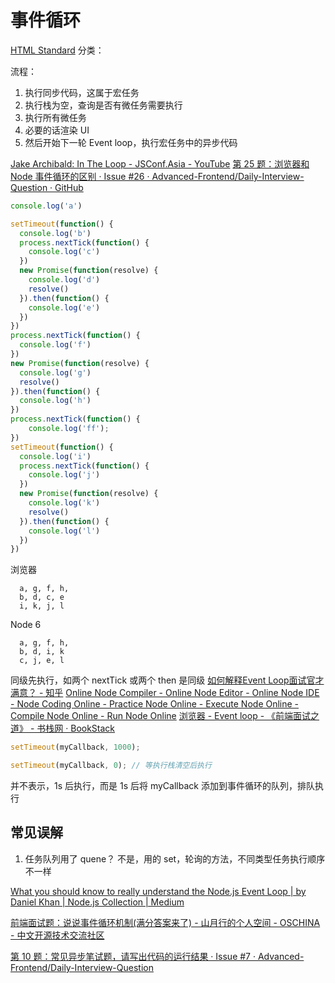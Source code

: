 # 事件循环

[HTML Standard](https://html.spec.whatwg.org/multipage/webappapis.html#event-loops)
分类：

流程：
1. 执行同步代码，这属于宏任务
2. 执行栈为空，查询是否有微任务需要执行
3. 执行所有微任务
4. 必要的话渲染 UI
5. 然后开始下一轮 Event loop，执行宏任务中的异步代码

[Jake Archibald: In The Loop - JSConf.Asia - YouTube](https://www.youtube.com/watch?v=cCOL7MC4Pl0&t=1521s)
[第 25 题：浏览器和 Node 事件循环的区别 · Issue #26 · Advanced-Frontend/Daily-Interview-Question · GitHub](https://github.com/Advanced-Frontend/Daily-Interview-Question/issues/26)

```js
console.log('a')

setTimeout(function() {
  console.log('b')
  process.nextTick(function() {
    console.log('c')
  })
  new Promise(function(resolve) {
    console.log('d')
    resolve()
  }).then(function() {
    console.log('e')
  })
})
process.nextTick(function() {
  console.log('f')
})
new Promise(function(resolve) {
  console.log('g')
  resolve()
}).then(function() {
  console.log('h')
})
process.nextTick(function() {
    console.log('ff');
})
setTimeout(function() {
  console.log('i')
  process.nextTick(function() {
    console.log('j')
  })
  new Promise(function(resolve) {
    console.log('k')
    resolve()
  }).then(function() {
    console.log('l')
  })
})
```

浏览器 
```
  a, g, f, h,
  b, d, c, e
  i, k, j, l
```
Node 6
```
  a, g, f, h,
  b, d, i, k
  c, j, e, l
```
同级先执行，如两个 nextTick 或两个 then 是同级
[如何解释Event Loop面试官才满意？ - 知乎](https://zhuanlan.zhihu.com/p/72507900)
[Online Node Compiler - Online Node Editor - Online Node IDE - Node Coding Online - Practice Node Online - Execute Node Online - Compile Node Online - Run Node Online](https://www.tutorialspoint.com/execute_nodejs_online.php)
[浏览器 - Event loop - 《前端面试之道》 - 书栈网 · BookStack](https://www.bookstack.cn/read/CS-Interview-Knowledge-Map/spilt.3.Browser-browser-ch.md)

```js
setTimeout(myCallback, 1000);

setTimeout(myCallback, 0); // 等执行栈清空后执行
```
并不表示，1s 后执行，而是 1s 后将 myCallback 添加到事件循环的队列，排队执行

## 常见误解
1. 任务队列用了 quene？
不是，用的 set，轮询的方法，不同类型任务执行顺序不一样

[What you should know to really understand the Node.js Event Loop | by Daniel Khan | Node.js Collection | Medium](https://medium.com/the-node-js-collection/what-you-should-know-to-really-understand-the-node-js-event-loop-and-its-metrics-c4907b19da4c)

[前端面试题：说说事件循环机制(满分答案来了) - 山月行的个人空间 - OSCHINA - 中文开源技术交流社区](https://my.oschina.net/u/4592353/blog/4434384)

[第 10 题：常见异步笔试题，请写出代码的运行结果 · Issue #7 · Advanced-Frontend/Daily-Interview-Question](https://github.com/Advanced-Frontend/Daily-Interview-Question/issues/7)

